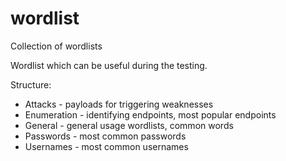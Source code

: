 # wordlist

Collection of wordlists

Wordlist which can be useful during the testing.

Structure:

- Attacks - payloads for triggering weaknesses
- Enumeration - identifying endpoints, most popular endpoints
- General - general usage wordlists, common words
- Passwords - most common passwords
- Usernames - most common usernames
